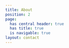 ```yaml
---
title: About
position: 2
page:
  has central header: true
  has title: true
  is navigable: true
layout: contact
---
```


<!-- style: height: 100vw; background-color: white -->
<!-- break -->
<!-- style: height: 100vw; background-color: lightcyan -->